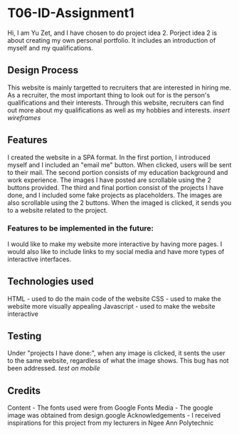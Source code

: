 # T06-ID-Assignment1
Hi, I am Yu Zet, and I have chosen to do project idea 2. Porject idea 2 is about creating my own personal portfolio. It includes an introduction of myself and my qualifications.
## Design Process
This website is mainly targetted to recruiters that are interested in hiring me. As a recruiter, the most important thing to look out for is the person's qualifications and their interests. Through this website, recruiters can find out more about my qualifications as well as my hobbies and interests. *insert wireframes*
## Features
I created the website in a SPA format. In the first portion, I introduced myself and I included an "email me" button. When clicked, users will be sent to their mail.
The second portion consists of my education background and work experience. The images I have posted are scrollable using the 2 buttons provided.
The third and final portion consist of the projects I have done, and I included some fake projects as placeholders. The images are also scrollable using the 2 buttons. When the imaged is clicked, it sends you to a website related to the project.
### Features to be implemented in the future:
I would like to make my website more interactive by having more pages. I would also like to include links to my social media and have more types of interactive interfaces.
## Technologies used
HTML - used to do the main code of the website
CSS - used to make the website more visually appealing
Javascript - used to make the website interactive
## Testing
Under "projects I have done:", when any image is clicked, it sents the user to the same website, regardless of what the image shows. This bug has not been addressed. *test on mobile*
## Credits
Content - The fonts used were from Google Fonts
Media - The google image was obtained from design.google
Acknowledgements - I received inspirations for this project from my lecturers in Ngee Ann Polytechnic
